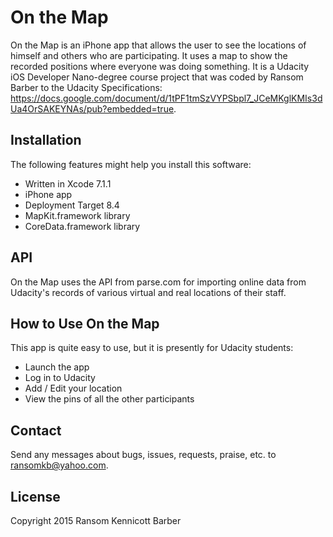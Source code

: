 # On the Map
On the Map is an iPhone app that allows the user to see the locations of himself and others who are participating. It uses a map to show the recorded positions where everyone was doing something. It is a Udacity iOS Developer Nano-degree course project that was coded by Ransom Barber to the Udacity Specifications: https://docs.google.com/document/d/1tPF1tmSzVYPSbpl7_JCeMKglKMIs3dUa4OrSAKEYNAs/pub?embedded=true.

## Installation
The following features might help you install this software:
- Written in Xcode 7.1.1
- iPhone app
- Deployment Target 8.4
- MapKit.framework library
- CoreData.framework library

## API
On the Map uses the API from parse.com for importing online data from Udacity's records of various virtual and real locations of their staff.

## How to Use On the Map
This app is quite easy to use, but it is presently for Udacity students:
- Launch the app
- Log in to Udacity
- Add / Edit your location
- View the pins of all the other participants

## Contact 
Send any messages about bugs, issues, requests, praise, etc. to ransomkb@yahoo.com.

## License
Copyright 2015 Ransom Kennicott Barber
